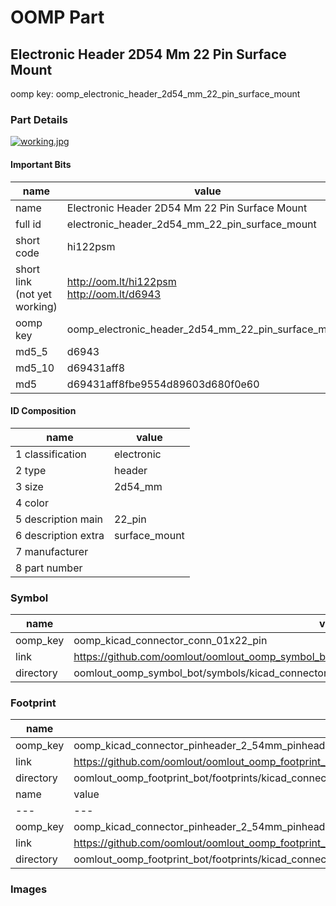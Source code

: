 # OOMP Part  
## Electronic Header 2D54 Mm 22 Pin Surface Mount  
  
oomp key: oomp_electronic_header_2d54_mm_22_pin_surface_mount  
  
### Part Details  
  
[![working.jpg](working_600.jpg)](working.jpg)  
  
#### Important Bits  
| name | value | 
| --- | --- | 
| name | Electronic Header 2D54 Mm 22 Pin Surface Mount | 
| full id | electronic_header_2d54_mm_22_pin_surface_mount | 
| short code | hi122psm | 
| short link<br>(not yet working) | http://oom.lt/hi122psm<br>http://oom.lt/d6943 | 
| oomp key | oomp_electronic_header_2d54_mm_22_pin_surface_mount | 
| md5_5 | d6943 | 
| md5_10 | d69431aff8 | 
| md5 | d69431aff8fbe9554d89603d680f0e60 | 
#### ID Composition  
| name | value | 
| --- | --- | 
| 1 classification | electronic | 
| 2 type | header | 
| 3 size | 2d54_mm | 
| 4 color |  | 
| 5 description main | 22_pin | 
| 6 description extra | surface_mount | 
| 7 manufacturer |  | 
| 8 part number |  | 
### Symbol  
| name | value | 
| --- | --- | 
| oomp_key | oomp_kicad_connector_conn_01x22_pin | 
| link | https://github.com/oomlout/oomlout_oomp_symbol_bot/tree/main/symbols/kicad_connector_conn_01x22_pin | 
| directory | oomlout_oomp_symbol_bot/symbols/kicad_connector_conn_01x22_pin//working/working.kicad_sym | 
### Footprint  
| name | value | 
| --- | --- | 
| oomp_key | oomp_kicad_connector_pinheader_2_54mm_pinheader_1x22_p2_54mm_vertical | 
| link | https://github.com/oomlout/oomlout_oomp_footprint_bot/tree/main/foootprntss/kicad_connector_pinheader_2_54mm_pinheader_1x22_p2_54mm_vertical | 
| directory | oomlout_oomp_footprint_bot/footprints/kicad_connector_pinheader_2_54mm_pinheader_1x22_p2_54mm_vertical//working/working.kicad_mod | 
| name | value | 
| --- | --- | 
| oomp_key | oomp_kicad_connector_pinheader_2_54mm_pinheader_1x22_p2_54mm_vertical_smd_pin | 
| link | https://github.com/oomlout/oomlout_oomp_footprint_bot/tree/main/foootprntss/kicad_connector_pinheader_2_54mm_pinheader_1x22_p2_54mm_vertical_smd_pin | 
| directory | oomlout_oomp_footprint_bot/footprints/kicad_connector_pinheader_2_54mm_pinheader_1x22_p2_54mm_vertical_smd_pin//working/working.kicad_mod | 
### Images  
